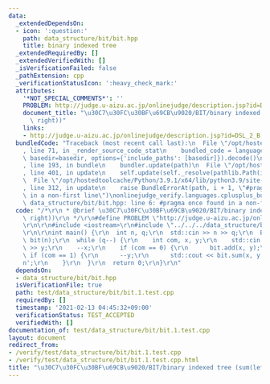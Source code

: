 ```yaml
---
data:
  _extendedDependsOn:
  - icon: ':question:'
    path: data_structure/bit/bit.hpp
    title: binary indexed tree
  _extendedRequiredBy: []
  _extendedVerifiedWith: []
  _isVerificationFailed: false
  _pathExtension: cpp
  _verificationStatusIcon: ':heavy_check_mark:'
  attributes:
    '*NOT_SPECIAL_COMMENTS*': ''
    PROBLEM: http://judge.u-aizu.ac.jp/onlinejudge/description.jsp?id=DSL_2_B
    document_title: "\u30C7\u30FC\u30BF\u69CB\u9020/BIT/binary indexed tree (sum(left,\
      \ right))"
    links:
    - http://judge.u-aizu.ac.jp/onlinejudge/description.jsp?id=DSL_2_B
  bundledCode: "Traceback (most recent call last):\n  File \"/opt/hostedtoolcache/Python/3.9.1/x64/lib/python3.9/site-packages/onlinejudge_verify/documentation/build.py\"\
    , line 71, in _render_source_code_stat\n    bundled_code = language.bundle(stat.path,\
    \ basedir=basedir, options={'include_paths': [basedir]}).decode()\n  File \"/opt/hostedtoolcache/Python/3.9.1/x64/lib/python3.9/site-packages/onlinejudge_verify/languages/cplusplus.py\"\
    , line 193, in bundle\n    bundler.update(path)\n  File \"/opt/hostedtoolcache/Python/3.9.1/x64/lib/python3.9/site-packages/onlinejudge_verify/languages/cplusplus_bundle.py\"\
    , line 401, in update\n    self.update(self._resolve(pathlib.Path(included), included_from=path))\n\
    \  File \"/opt/hostedtoolcache/Python/3.9.1/x64/lib/python3.9/site-packages/onlinejudge_verify/languages/cplusplus_bundle.py\"\
    , line 312, in update\n    raise BundleErrorAt(path, i + 1, \"#pragma once found\
    \ in a non-first line\")\nonlinejudge_verify.languages.cplusplus_bundle.BundleErrorAt:\
    \ data_structure/bit/bit.hpp: line 6: #pragma once found in a non-first line\n"
  code: "/*\r\n * @brief \u30C7\u30FC\u30BF\u69CB\u9020/BIT/binary indexed tree (sum(left,\
    \ right))\r\n */\r\n#define PROBLEM \"http://judge.u-aizu.ac.jp/onlinejudge/description.jsp?id=DSL_2_B\"\
    \r\n\r\n#include <iostream>\r\n#include \"../../../data_structure/bit/bit.hpp\"\
    \r\n\r\nint main() {\r\n  int n, q;\r\n  std::cin >> n >> q;\r\n  BIT<long long>\
    \ bit(n);\r\n  while (q--) {\r\n    int com, x, y;\r\n    std::cin >> com >> x\
    \ >> y;\r\n    --x;\r\n    if (com == 0) {\r\n      bit.add(x, y);\r\n    } else\
    \ if (com == 1) {\r\n      --y;\r\n      std::cout << bit.sum(x, y + 1) << '\\\
    n';\r\n    }\r\n  }\r\n  return 0;\r\n}\r\n"
  dependsOn:
  - data_structure/bit/bit.hpp
  isVerificationFile: true
  path: test/data_structure/bit/bit.1.test.cpp
  requiredBy: []
  timestamp: '2021-02-13 04:45:32+09:00'
  verificationStatus: TEST_ACCEPTED
  verifiedWith: []
documentation_of: test/data_structure/bit/bit.1.test.cpp
layout: document
redirect_from:
- /verify/test/data_structure/bit/bit.1.test.cpp
- /verify/test/data_structure/bit/bit.1.test.cpp.html
title: "\u30C7\u30FC\u30BF\u69CB\u9020/BIT/binary indexed tree (sum(left, right))"
---
```

